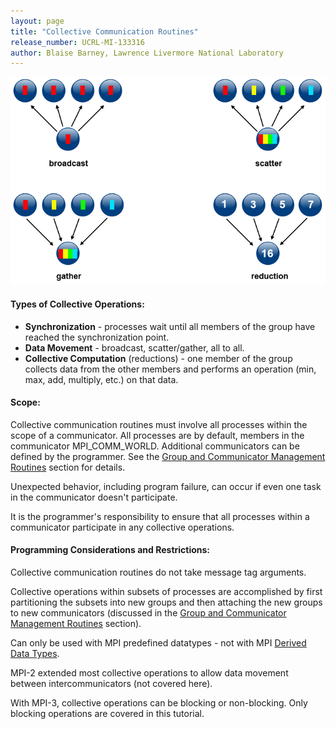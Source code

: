 ```yaml
---
layout: page
title: "Collective Communication Routines"
release_number: UCRL-MI-133316
author: Blaise Barney, Lawrence Livermore National Laboratory
---
```


![collective_comm](images/collective_comm.gif)

#### Types of Collective Operations: 

* **Synchronization** - processes wait until all members of the group have reached the synchronization point.
* **Data Movement** - broadcast, scatter/gather, all to all.
* **Collective Computation** (reductions) - one member of the group collects data from the other members and performs an operation (min, max, add, multiply, etc.) on that data.

#### Scope:

Collective communication routines must involve all processes within the scope of a communicator. All processes are by default, members in the communicator MPI_COMM_WORLD. Additional communicators can be defined by the programmer. See the [Group and Communicator Management Routines](management_routines) section for details.

Unexpected behavior, including program failure, can occur if even one task in the communicator doesn't participate.

It is the programmer's responsibility to ensure that all processes within a communicator participate in any collective operations.

#### Programming Considerations and Restrictions:

Collective communication routines do not take message tag arguments.

Collective operations within subsets of processes are accomplished by first partitioning the subsets into new groups and then attaching the new groups to new communicators (discussed in the [Group and Communicator Management Routines](management_routines) section).

Can only be used with MPI predefined datatypes - not with MPI [Derived Data Types](derived_data_types).

MPI-2 extended most collective operations to allow data movement between intercommunicators (not covered here).

With MPI-3, collective operations can be blocking or non-blocking. Only blocking operations are covered in this tutorial.